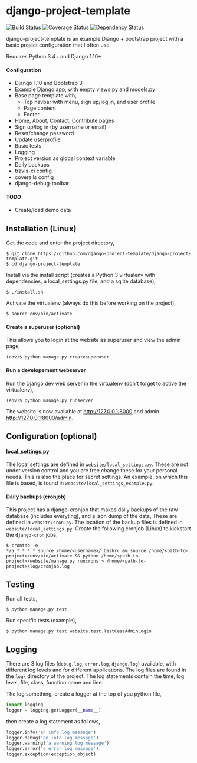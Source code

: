 # django-project-template
[![Build Status](https://travis-ci.org/bartromgens/django-project-template.svg?branch=master)](https://travis-ci.org/bartromgens/django-project-template) [![Coverage Status](https://coveralls.io/repos/github/bartromgens/django-project-template/badge.svg?branch=master)](https://coveralls.io/github/bartromgens/django-project-template?branch=master) [![Dependency Status](https://gemnasium.com/badges/github.com/bartromgens/django-project-template.svg)](https://gemnasium.com/github.com/bartromgens/django-project-template)

django-project-template is an example Django + bootstrap project with a basic project configuration that I often use. 

Requires Python 3.4+ and Django 1.10+

#### Configuration

- Django 1.10 and Bootstrap 3 
- Example Django app, with empty views.py and models.py
- Base page template with,
  - Top navbar with menu, sign up/log in, and user profile
  - Page content
  - Footer
- Home, About, Contact, Contribute pages
- Sign up/log in (by username or email)
- Reset/change password
- Update userprofile
- Basic tests
- Logging
- Project version as global context variable
- Daily backups
- travis-ci config
- coveralls config
- django-debug-toolbar

#### TODO
- Create/load demo data

## Installation (Linux)

Get the code and enter the project directory,
```
$ git clone https://github.com/django-project-template/django-project-template.git
$ cd django-project-template
```

Install via the install script (creates a Python 3 virtualenv with dependencies, a local_settings.py file, and a sqlite database),
```
$ ./install.sh
```

Activate the virtualenv (always do this before working on the project),
```
$ source env/bin/activate
```

#### Create a superuser (optional)
This allows you to login at the website as superuser and view the admin page,
```
(env)$ python manage.py createsuperuser
```

#### Run a developement webserver
Run the Django dev web server in the virtualenv (don't forget to active the virtualenv),
```
(env)$ python manage.py runserver
```

The website is now available at http://127.0.0.1:8000 and admin http://127.0.0.1:8000/admin.

## Configuration (optional)

#### local_settings.py

The local settings are defined in `website/local_settings.py`. 
These are not under version control and you are free change these for your personal needs.
This is also the place for secret settings. An example, on which this file is based, is found in `website/local_settings_example.py`.

#### Daily backups (cronjob)
This project has a django-cronjob that makes daily backups of the raw database (includes everyting), and a json dump of the data,
These are defined in `website/cron.py`. The location of the backup files is defined in `website/local_settings.py`. 
Create the following cronjob (Linux) to kickstart the `django-cron` jobs,
```
$ crontab -e
*/5 * * * * source /home/<username>/.bashrc && source /home/<path-to-project>/env/bin/activate && python /home/<path-to-project>/website/manage.py runcrons > /home/<path-to-project>/log/cronjob.log
```

## Testing

Run all tests,
```
$ python manage.py test
```

Run specific tests (example),
```
$ python manage.py test website.test.TestCaseAdminLogin
```

## Logging
There are 3 log files (`debug.log`, `error.log`, `django.log`) available, with different log levels and for different applications.
The log files are found in the `log\` directory of the project.
The log statements contain the time, log level, file, class, function name and line. 

The log something, create a logger at the top of you python file,
```python
import logging
logger = logging.getLogger(__name__)
```
then create a log statement as follows,
```python
logger.info('an info log message')
logger.debug('an info log message')
logger.warning('a warning log message')
logger.error('a error log message')
logger.exception(exception_object)
```
